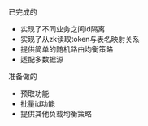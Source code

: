 已完成的

- 实现了不同业务之间id隔离
- 实现了从zk读取token与表名映射关系
- 提供简单的随机路由均衡策略
- 适配多数据源

准备做的

- 预取功能
- 批量id功能
- 提供其他负载均衡策略

